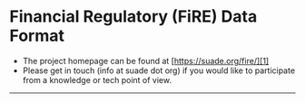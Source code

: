 # Financial Regulatory (FiRE) Data Format

- The project homepage can be found at [https://suade.org/fire/][1]
- Please get in touch (info at suade dot org) if you would like to participate from a knowledge or tech point of view. 


---
[1]:  https://suade.org/fire/
